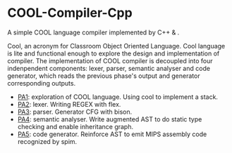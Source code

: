 # COOL-Compiler-Cpp
A simple COOL language compiler implemented by C++ & .

Cool, an acronym for Classroom Object Oriented Language. Cool language is lite and functional enough to explore the design and implementation of compiler. The implementation of COOL compiler is decoupled into four indenpendent components: lexer, parser, semantic analyser and code generator, which reads the previous phase's output and generator corresponding outputs.

- [PA1](./pa1/README): exploration of COOL language. Using cool to implement a stack.
- [PA2](./pa2/README): lexer. Writing REGEX with flex.
- [PA3](./pa3/README): parser. Generator CFG with bison.
- [PA4](./pa4/README): semantic analyser. Write augmented AST to do static type checking and enable inheritance graph.
- [PA5](./pa5/README): code generator. Reinforce AST to emit MIPS assembly code recognized by spim.

